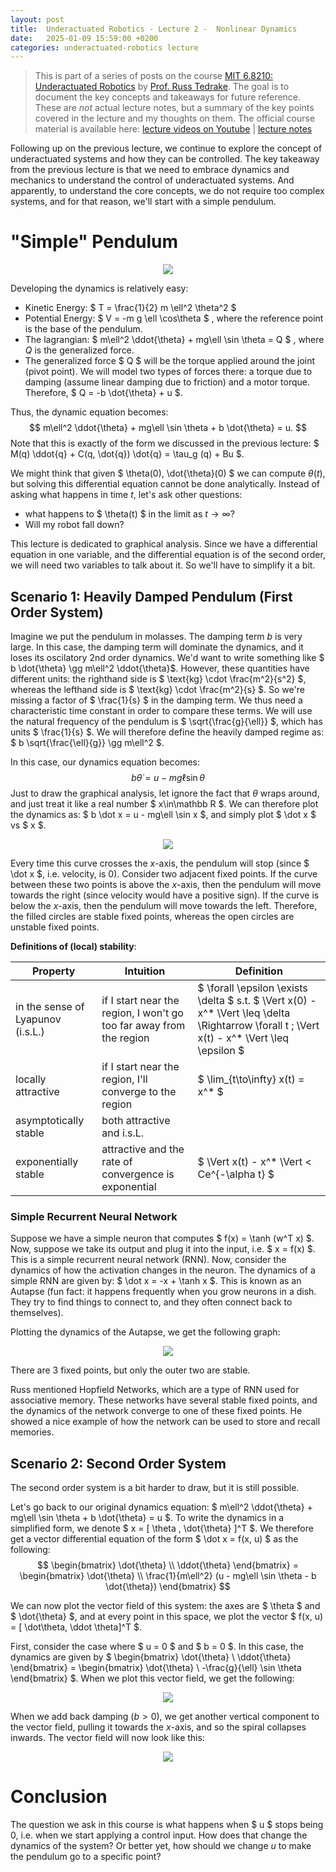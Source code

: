 ```yaml
---
layout: post
title:  Underactuated Robotics - Lecture 2 -  Nonlinear Dynamics
date:   2025-01-09 15:59:00 +0200
categories: underactuated-robotics lecture
---
```

<script type="text/javascript" id="MathJax-script" async src="https://cdn.jsdelivr.net/npm/mathjax@3/es5/tex-svg.js"></script>
<script>
  MathJax = {
    tex: {
      inlineMath: [['$', '$']]
    }
  };
</script>

> This is part of a series of posts on the course [MIT 6.8210: Underactuated Robotics](https://underactuated.csail.mit.edu/Spring2024/index.html) by [Prof. Russ Tedrake](https://locomotion.csail.mit.edu/russt.html). The goal is to document the key concepts and takeaways for future reference. These are <i>not</i> actual lecture notes, but a summary of the key points covered in the lecture and my thoughts on them. The official course material is available here: [lecture videos on Youtube](https://www.youtube.com/playlist?list=PLkx8KyIQkMfU5szP43GlE_S1QGSPQfL9s) \| [lecture notes](https://underactuated.csail.mit.edu)

Following up on the previous lecture, we continue to explore the concept of underactuated systems and how they can be controlled. The key takeaway from the previous lecture is that we need to embrace dynamics and mechanics to understand the control of underactuated systems. And apparently, to understand the core concepts, we do not require too complex systems, and for that reason, we'll start with a simple pendulum.

# "Simple" Pendulum

<p align="center">
<img src="https://underactuated.csail.mit.edu/figures/simple_pend.svg">
</p>

Developing the dynamics is relatively easy:
 - Kinetic Energy: $ T = \frac{1}{2} m \ell^2 \theta^2 $
 - Potential Energy: $ V = -m g \ell \cos\theta $ , where the reference point is the base of the pendulum.
 - The lagrangian: $ m\ell^2 \ddot{\theta} + mg\ell \sin \theta = Q $ , where $Q$ is the generalized force.  
 - The generalized force $ Q $ will be the torque applied around the joint (pivot point). We will model two types of forces there: a torque due to damping (assume linear damping due to friction) and a motor torque. Therefore, $ Q = -b \dot{\theta} + u $.

Thus, the dynamic equation becomes:
$$ m\ell^2 \ddot{\theta} + mg\ell \sin \theta + b \dot{\theta} = u. $$
Note that this is exactly of the form we discussed in the previous lecture: $ M(q) \ddot{q} + C(q, \dot{q}) \dot{q} = \tau_g (q) + Bu $.

We might think that given $ \theta(0), \dot{\theta}(0) $ we can compute $\theta(t)$, but solving this differential equation cannot be done analytically. Instead of asking what happens in time $t$, let's ask other questions:
 - what happens to $ \theta(t) $ in the limit as $t \to \infty$?
 - Will my robot fall down?
 
This lecture is dedicated to graphical analysis. Since we have a differential equation in one variable, and the differential equation is of the second order, we will need two variables to talk about it. So we'll have to simplify it a bit.

## Scenario 1: Heavily Damped Pendulum (First Order System)

Imagine we put the pendulum in molasses. The damping term $b$ is very large. In this case, the damping term will dominate the dynamics, and it loses its oscilatory 2nd order dynamics. 
We'd want to write something like $ b \dot{\theta} \gg m\ell^2 \ddot{\theta}$. However, these quantities have different units: the righthand side is $ \text{kg} \cdot \frac{m^2}{s^2} $, whereas the lefthand side is $ \text{kg} \cdot \frac{m^2}{s} $. So we're missing a factor of $ \frac{1}{s} $ in the damping term. We thus need a characteristic time constant in order to compare these terms. We will use the natural frequency of the pendulum is $ \sqrt{\frac{g}{\ell}} $, which has units $ \frac{1}{s} $. We will therefore define the heavily damped regime as: $ b \sqrt{\frac{\ell}{g}} \gg m\ell^2 $.

In this case, our dynamics equation becomes: $$ b \dot\theta = u-mg\ell\sin\theta $$
Just to draw the graphical analysis, let ignore the fact that $\theta$ wraps around, and just treat it like a real number $ x\in\mathbb R $. We can therefore plot the dynamics as: $ b \dot x = u - mg\ell \sin x $, and simply plot $ \dot x $ vs $ x $.

<p align="center">
<img src="https://underactuated.csail.mit.edu/figures/pend_sinx_annotated.svg">
</p>

Every time this curve crosses the $x$-axis, the pendulum will stop (since $ \dot x $, i.e. velocity, is 0). Consider two adjacent fixed points. If the curve between these two points is above the $x$-axis, then the pendulum will move towards the right (since velocity would have a positive sign). If the curve is below the $x$-axis, then the pendulum will move towards the left. Therefore, the filled circles are stable fixed points, whereas the open circles are unstable fixed points.

**Definitions of (local) stability**:

| Property | Intuition | Definition |
| --- | --- | --- |
| in the sense of Lyapunov (i.s.L.) | if I start near the region, I won't go too far away from the region | $ \forall \epsilon \exists \delta $ s.t. $ \Vert x(0) - x^* \Vert \leq \delta \Rightarrow \forall t \; \Vert x(t) - x^* \Vert \leq \epsilon $ |
| locally attractive | if I start near the region, I'll converge to the region | $ \lim_{t\to\infty} x(t) = x^* $ |
| asymptotically stable | both attractive and i.s.L. |  |
| exponentially stable | attractive and the rate of convergence is exponential | $ \Vert x(t) - x^* \Vert < Ce^{-\alpha t} $ |

### Simple Recurrent Neural Network

Suppose we have a simple neuron that computes $ f(x) = \tanh (w^T x) $. Now, suppose we take its output and plug it into the input, i.e. $ x = f(x) $. This is a simple recurrent neural network (RNN). Now, consider the dynamics of how the activation changes in the neuron. The dynamics of a simple RNN are given by: $ \dot x = -x + \tanh x $. This is known as an Autapse (fun fact: it happens frequently when you grow neurons in a dish. They try to find things to connect to, and they often connect back to themselves). 

Plotting the dynamics of the Autapse, we get the following graph:

<p align="center">
<img src="https://underactuated.csail.mit.edu/figures/pend_autapse.svg">
</p>

There are 3 fixed points, but only the outer two are stable. 

Russ mentioned Hopfield Networks, which are a type of RNN used for associative memory. These networks have several stable fixed points, and the dynamics of the network converge to one of these fixed points. He showed a nice example of how the network can be used to store and recall memories. 

## Scenario 2: Second Order System
The second order system is a bit harder to draw, but it is still possible.

Let's go back to our original dynamics equation: $ m\ell^2 \ddot{\theta} + mg\ell \sin \theta + b \dot{\theta} = u $. 
To write the dynamics in a simplified form, we denote $ x = [ \theta , \dot{\theta} ]^T $. We therefore get a vector differential equation of the form $ \dot x = f(x, u) $ as the following:
$$ \begin{bmatrix} \dot{\theta} \\ \ddot{\theta} \end{bmatrix} = \begin{bmatrix} \dot{\theta} \\ \frac{1}{m\ell^2} (u - mg\ell \sin \theta - b \dot{\theta}) \end{bmatrix}  $$

We can now plot the vector field of this system: the axes are $ \theta $ and $ \dot{\theta} $, and at every point in this space, we plot the vector $ f(x, u) = [ \dot\theta, \ddot \theta]^T $.

First, consider the case where $ u = 0 $ and $ b = 0 $. In this case, the dynamics are given by $ \begin{bmatrix} \dot{\theta} \\ \ddot{\theta} \end{bmatrix} = \begin{bmatrix} \dot{\theta} \\ -\frac{g}{\ell} \sin \theta \end{bmatrix} $. When we plot this vector field, we get the following:

<p align="center">
<img src="https://underactuated.csail.mit.edu/figures/pend_undamped_phase.svg">
</p>

When we add back damping ($b > 0$), we get another vertical component to the vector field, pulling it towards the $x$-axis, and so the spiral collapses inwards. The vector field will now look like this:

<p align="center">
<img src="https://underactuated.csail.mit.edu/figures/pend_damped_phase.svg">
</p>

# Conclusion
The question we ask in this course is what happens when $ u $ stops being 0, i.e. when we start applying a control input. How does that change the dynamics of the system? Or better yet, how should we change $u$ to make the pendulum go to a specific point?